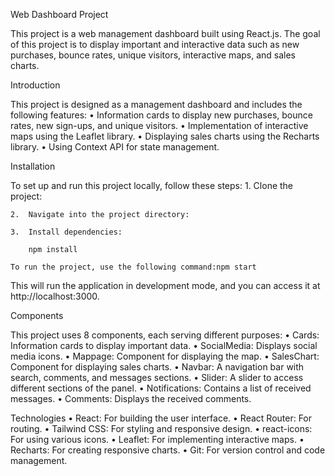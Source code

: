 Web Dashboard Project

This project is a web management dashboard built using React.js.
The goal of this project is to display important and interactive data such as new purchases, bounce rates, unique visitors, interactive maps, and sales charts.

Introduction

This project is designed as a management dashboard and includes the following features:
	•	Information cards to display new purchases, bounce rates, new sign-ups, and unique visitors.
	•	Implementation of interactive maps using the Leaflet library.
	•	Displaying sales charts using the Recharts library.
	•	Using Context API for state management.

Installation

To set up and run this project locally, follow these steps:
	1.	Clone the project:

	2.	Navigate into the project directory:

	3.	Install dependencies:

		npm install

	To run the project, use the following command:npm start

This will run the application in development mode, and you can access it at http://localhost:3000.

Components

This project uses 8 components, each serving different purposes:
	•	Cards: Information cards to display important data.
	•	SocialMedia: Displays social media icons.
	•	Mappage: Component for displaying the map.
	•	SalesChart: Component for displaying sales charts.
	•	Navbar: A navigation bar with search, comments, and messages sections.
	•	Slider: A slider to access different sections of the panel.
	•	Notifications: Contains a list of received messages.
	•	Comments: Displays the received comments.

Technologies
	•	React: For building the user interface.
	•	React Router: For routing.
	•	Tailwind CSS: For styling and responsive design.
	•	react-icons: For using various icons.
	•	Leaflet: For implementing interactive maps.
	•	Recharts: For creating responsive charts.
	•	Git: For version control and code management.

